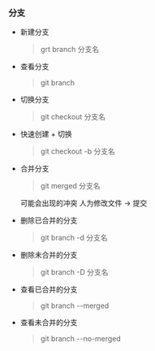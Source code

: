 ### 分支

- 新建分支
    > grt branch 分支名

- 查看分支
    > git branch

- 切换分支
    > git checkout 分支名

- 快速创建 + 切换
    > git checkout -b 分支名

- 合并分支
    > git merged 分支名

    可能会出现的冲突
        人为修改文件 -> 提交

- 删除已合并的分支
    > git branch -d 分支名

- 删除未合并的分支
    > git branch -D 分支名

- 查看已合并的分支
    > git branch --merged

- 查看未合并的分支
    > git branch --no-merged